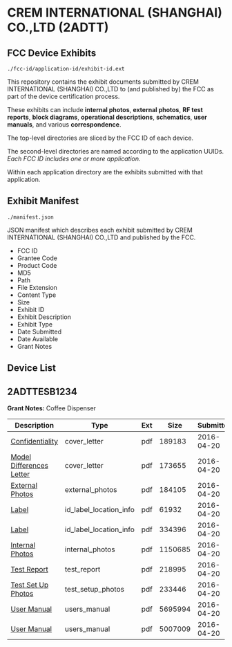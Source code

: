# CREM INTERNATIONAL (SHANGHAI) CO.,LTD (2ADTT)
## FCC Device Exhibits

```
./fcc-id/application-id/exhibit-id.ext
```

This repository contains the exhibit documents submitted by CREM INTERNATIONAL (SHANGHAI) CO.,LTD to (and published by) the FCC as part of the device certification process.

These exhibits can include **internal photos**, **external photos**, **RF test reports**, **block diagrams**, **operational descriptions**, **schematics**, **user manuals**, and various **correspondence**.

The top-level directories are sliced by the FCC ID of each device.

The second-level directories are named according to the application UUIDs. *Each FCC ID includes one or more application.*

Within each application directory are the exhibits submitted with that application. 

## Exhibit Manifest

```
./manifest.json
```

JSON manifest which describes each exhibit submitted by CREM INTERNATIONAL (SHANGHAI) CO.,LTD and published by the FCC.

- FCC ID
- Grantee Code
- Product Code
- MD5
- Path
- File Extension
- Content Type
- Size
- Exhibit ID
- Exhibit Description
- Exhibit Type
- Date Submitted
- Date Available
- Grant Notes

## Device List
## 2ADTTESB1234
**Grant Notes:** Coffee Dispenser

| Description | Type | Ext | Size | Submitted | Available |
| ----------- | ---- | --- | ---- | --------- | --------- |
| [Confidentiality](2ADTTESB1234/31913c68c00029b57d3d70caee569353/2964057.pdf) | cover_letter | pdf | 189183 | 2016-04-20 | 2016-04-23 |
| [Model Differences Letter](2ADTTESB1234/31913c68c00029b57d3d70caee569353/2964058.pdf) | cover_letter | pdf | 173655 | 2016-04-20 | 2016-04-23 |
| [External Photos](2ADTTESB1234/31913c68c00029b57d3d70caee569353/2964059.pdf) | external_photos | pdf | 184105 | 2016-04-20 | 2016-04-23 |
| [Label](2ADTTESB1234/31913c68c00029b57d3d70caee569353/2964061.pdf) | id_label_location_info | pdf | 61932 | 2016-04-20 | 2016-04-23 |
| [Label](2ADTTESB1234/31913c68c00029b57d3d70caee569353/2964062.pdf) | id_label_location_info | pdf | 334396 | 2016-04-20 | 2016-04-23 |
| [Internal Photos](2ADTTESB1234/31913c68c00029b57d3d70caee569353/2964060.pdf) | internal_photos | pdf | 1150685 | 2016-04-20 | 2016-04-23 |
| [Test Report](2ADTTESB1234/31913c68c00029b57d3d70caee569353/2964067.pdf) | test_report | pdf | 218995 | 2016-04-20 | 2016-04-23 |
| [Test Set Up Photos](2ADTTESB1234/31913c68c00029b57d3d70caee569353/2964066.pdf) | test_setup_photos | pdf | 233446 | 2016-04-20 | 2016-04-23 |
| [User Manual](2ADTTESB1234/31913c68c00029b57d3d70caee569353/2964068.pdf) | users_manual | pdf | 5695994 | 2016-04-20 | 2016-04-23 |
| [User Manual](2ADTTESB1234/31913c68c00029b57d3d70caee569353/2964069.pdf) | users_manual | pdf | 5007009 | 2016-04-20 | 2016-04-23 |
